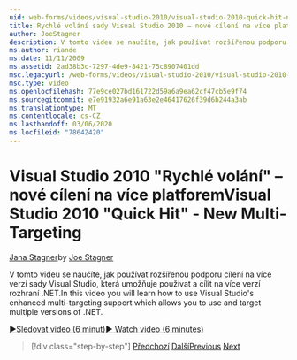 ```yaml
---
uid: web-forms/videos/visual-studio-2010/visual-studio-2010-quick-hit-new-multi-targeting
title: Rychlé volání sady Visual Studio 2010 – nové cílení na více platforem | Microsoft Docs
author: JoeStagner
description: V tomto videu se naučíte, jak používat rozšířenou podporu cílení na více verzí sady Visual Studio, která umožňuje používat a cílit na více verzí rozhraní .NET.
ms.author: riande
ms.date: 11/11/2009
ms.assetid: 2ad38b3c-7297-4de9-8421-75c8907401dd
msc.legacyurl: /web-forms/videos/visual-studio-2010/visual-studio-2010-quick-hit-new-multi-targeting
msc.type: video
ms.openlocfilehash: 77e9ce027bd161722d59a6a9ea62cf47cb5e9f74
ms.sourcegitcommit: e7e91932a6e91a63e2e46417626f39d6b244a3ab
ms.translationtype: MT
ms.contentlocale: cs-CZ
ms.lasthandoff: 03/06/2020
ms.locfileid: "78642420"
---
```

# <a name="visual-studio-2010-quick-hit---new-multi-targeting"></a><span data-ttu-id="0031c-103">Visual Studio 2010 "Rychlé volání" – nové cílení na více platforem</span><span class="sxs-lookup"><span data-stu-id="0031c-103">Visual Studio 2010 "Quick Hit" - New Multi-Targeting</span></span>

<span data-ttu-id="0031c-104">[Jana Stagner](https://github.com/JoeStagner)</span><span class="sxs-lookup"><span data-stu-id="0031c-104">by [Joe Stagner](https://github.com/JoeStagner)</span></span>

<span data-ttu-id="0031c-105">V tomto videu se naučíte, jak používat rozšířenou podporu cílení na více verzí sady Visual Studio, která umožňuje používat a cílit na více verzí rozhraní .NET.</span><span class="sxs-lookup"><span data-stu-id="0031c-105">In this video you will learn how to use Visual Studio's enhanced multi-targeting support which allows you to use and target multiple versions of .NET.</span></span>

[<span data-ttu-id="0031c-106">&#9654;Sledovat video (6 minut)</span><span class="sxs-lookup"><span data-stu-id="0031c-106">&#9654; Watch video (6 minutes)</span></span>](https://channel9.msdn.com/Blogs/ASP-NET-Site-Videos/visual-studio-2010-quick-hit-new-multi-targeting)

> [!div class="step-by-step"]
> <span data-ttu-id="0031c-107">[Předchozí](visual-studio-2010-quick-hit-new-web-project-template.md)
> [Další](visual-studio-2010-quick-hit-websites-instead-of-web-projects.md)</span><span class="sxs-lookup"><span data-stu-id="0031c-107">[Previous](visual-studio-2010-quick-hit-new-web-project-template.md)
[Next](visual-studio-2010-quick-hit-websites-instead-of-web-projects.md)</span></span>
